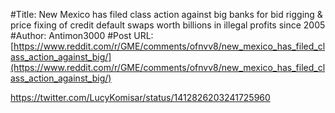 #Title: New Mexico has filed class action against big banks for bid rigging & price fixing of credit default swaps worth billions in illegal profits since 2005
#Author: Antimon3000
#Post URL: [https://www.reddit.com/r/GME/comments/ofnvv8/new_mexico_has_filed_class_action_against_big/](https://www.reddit.com/r/GME/comments/ofnvv8/new_mexico_has_filed_class_action_against_big/)


https://twitter.com/LucyKomisar/status/1412826203241725960